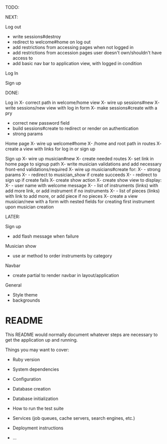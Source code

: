 TODO:

NEXT:


Log out
- write sessions#destroy
- redirect to welcome#home on log out
- add restrictions from accessing pages when not logged in
- add restrictions from accession pages user doesn't own/shouldn't have access to
- add basic nav bar to  application view, with logged in condition


Log In


Sign up




DONE:

Log in
X- correct path in welcome/home view
X- wire up sessions#new
X- write sessions/new view with log in form
X- make sessions#create with a pry
- correct new password field
- build sessions#create to redirect  or render on authentication
- strong params

Home page
X- wire up welcome#home
X- /home and root path in routes
X- create a view with links for log in or sign up

Sign up
X- wire up musician#new
X- create needed routes
X- set link in home page  to signup path
X- write musician validations and add necessary front-end validations/required
X- wire up musicians#create for:
X- - strong params
X- - redirect to musician_show if create succeeds
X- - redirect to sign up if create fails
X- create show action
X- create show  view to display:
X- - user name with welcome message
X- - list of instruments (links) with add more link, or add instrument if no instruments
X- - list of pieces (links) with link to add more, or add piece if no pieces
X- create a view musician/new with a form with nested fields for creating first instrument upon musician creation

LATER:

Sign up
- add flash message when failure

Musician show
- use ar method to order instruments by category

Navbar
- create partial to render navbar in layout/application

General
- Style theme
- backgrounds

# README

This README would normally document whatever steps are necessary to get the
application up and running.

Things you may want to cover:

* Ruby version

* System dependencies

* Configuration

* Database creation

* Database initialization

* How to run the test suite

* Services (job queues, cache servers, search engines, etc.)

* Deployment instructions

* ...
